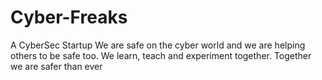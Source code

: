 # Cyber-Freaks
A CyberSec Startup
We are safe on the cyber world and we are helping others to be safe too. We learn, teach and experiment together. Together we are safer than ever
